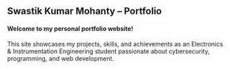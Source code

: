 ## Swastik Kumar Mohanty – Portfolio
#### Welcome to my personal portfolio website!
This site showcases my projects, skills, and achievements as an Electronics & Instrumentation Engineering student passionate about cybersecurity, programming, and web development.
